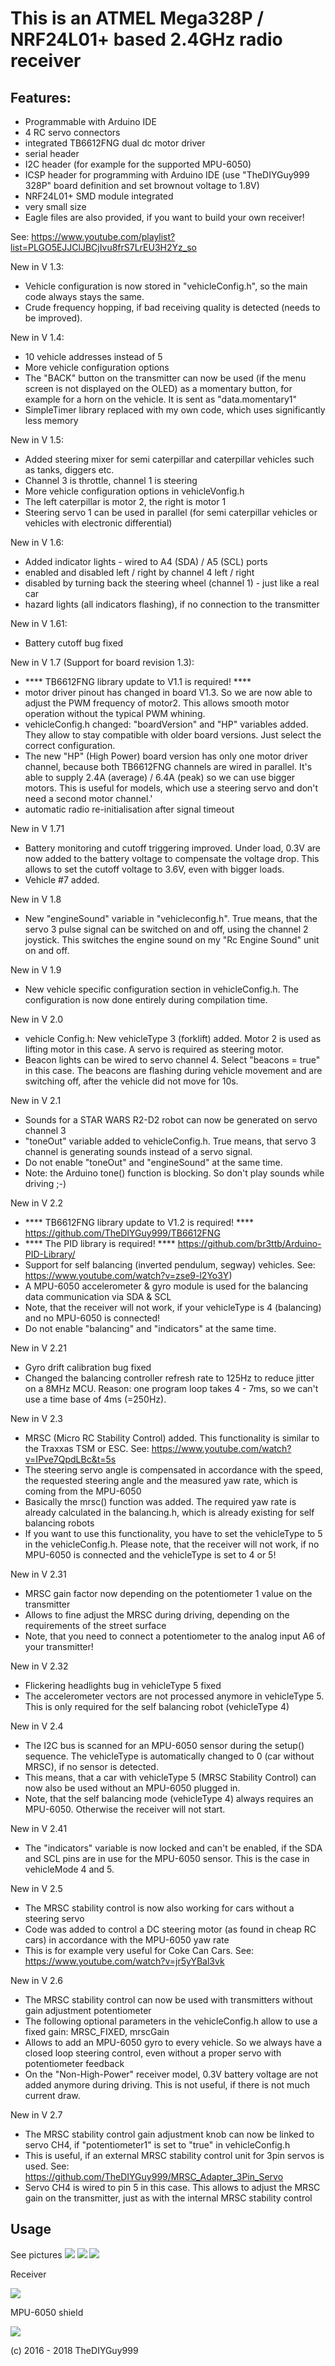 # This is an ATMEL Mega328P / NRF24L01+ based 2.4GHz radio receiver
## Features:
- Programmable with Arduino IDE
- 4 RC servo connectors
- integrated TB6612FNG dual dc motor driver
- serial header
- I2C header (for example for the supported MPU-6050)
- ICSP header for programming with Arduino IDE (use "TheDIYGuy999 328P" board definition and set brownout voltage to 1.8V)
- NRF24L01+ SMD module integrated
- very small size
- Eagle files are also provided, if you want to build your own receiver!

See: https://www.youtube.com/playlist?list=PLGO5EJJClJBCjIvu8frS7LrEU3H2Yz_so

New in V 1.3:
- Vehicle configuration is now stored in "vehicleConfig.h", so the main code always stays the same.
- Crude frequency hopping, if bad receiving quality is detected (needs to be improved).

New in V 1.4:
- 10 vehicle addresses instead of 5
- More vehicle configuration options
- The "BACK" button on the transmitter can now be used (if the menu screen is not displayed on the OLED) as a momentary button, for example for a horn on the vehicle. It is sent as "data.momentary1"
- SimpleTimer library replaced with my own code, which uses significantly less memory

New in V 1.5:
- Added steering mixer for semi caterpillar and caterpillar vehicles such as tanks, diggers etc.
- Channel 3 is throttle, channel 1 is steering
- More vehicle configuration options in vehicleVonfig.h
- The left caterpillar is motor 2, the right is motor 1
- Steering servo 1 can be used in parallel (for semi caterpillar vehicles or vehicles with electronic differential)

New in V 1.6:
- Added indicator lights - wired to A4 (SDA) / A5 (SCL) ports
- enabled and disabled left / right by channel 4 left / right
- disabled by turning back the steering wheel (channel 1) - just like a real car
- hazard lights (all indicators flashing), if no connection to the transmitter

New in V 1.61:
- Battery cutoff bug fixed

New in V 1.7 (Support for board revision 1.3):
- **** TB6612FNG library update to V1.1 is required! ****
- motor driver pinout has changed in board V1.3. So we are now able to adjust the PWM frequency of motor2. This allows smooth motor operation without the typical PWM whining.
- vehicleConfig.h changed: "boardVersion" and "HP" variables added. They allow to stay compatible with older board versions. Just select the correct configuration.
- The new "HP" (High Power) board version has only one motor driver channel, because both TB6612FNG channels are wired in parallel. It's able to supply 2.4A (average) / 6.4A (peak) so we can use bigger motors. This is useful for models, which use a steering servo and don't need a second motor channel.'
- automatic radio re-initialisation after signal timeout

New in V 1.71
- Battery monitoring and cutoff triggering improved. Under load, 0.3V are now added to the battery voltage to compensate the voltage drop. This allows to set the cutoff voltage to 3.6V, even with bigger loads.
- Vehicle #7 added.

New in V 1.8
- New "engineSound" variable in "vehicleconfig.h". True means, that the servo 3 pulse signal can be switched on and off, using the  channel 2 joystick. This switches the engine sound on my "Rc Engine Sound" unit on and off.

New in V 1.9
- New vehicle specific configuration section in vehicleConfig.h. The configuration is now done entirely during compilation time.

New in V 2.0
- vehicle Config.h: New vehicleType 3 (forklift) added. Motor 2 is used as lifting motor in this case. A servo is required as steering motor.
- Beacon lights can be wired to servo channel 4. Select "beacons = true" in this case. The beacons are flashing during vehicle movement and are switching off, after the vehicle did not move for 10s.

New in V 2.1
- Sounds for a STAR WARS R2-D2 robot can now be generated on servo channel 3
- "toneOut" variable added to vehicleConfig.h. True means, that servo 3 channel is generating sounds instead of a servo signal.
- Do not enable "toneOut" and "engineSound" at the same time.
- Note: the Arduino tone() function is blocking. So don't play sounds while driving ;-)

New in V 2.2
- **** TB6612FNG library update to V1.2 is required! **** https://github.com/TheDIYGuy999/TB6612FNG
- **** The PID library is required! **** https://github.com/br3ttb/Arduino-PID-Library/
- Support for self balancing (inverted pendulum, segway) vehicles. See: https://www.youtube.com/watch?v=zse9-l2Yo3Y)
- A MPU-6050 accelerometer & gyro module is used for the balancing data communication via SDA & SCL
- Note, that the receiver will not work, if your vehicleType is 4 (balancing) and no MPU-6050 is connected!
- Do not enable "balancing" and "indicators" at the same time.

New in V 2.21
- Gyro drift calibration bug fixed
- Changed the balancing controller refresh rate to 125Hz to reduce jitter on a 8MHz MCU. Reason: one program loop takes 4 - 7ms, so we can't use a time base of 4ms (=250Hz).

New in V 2.3
- MRSC (Micro RC Stability Control) added. This functionality is similar to the Traxxas TSM or ESC. See: https://www.youtube.com/watch?v=IPve7QpdLBc&t=5s
- The steering servo angle is compensated in accordance with the speed, the requested steering angle and the measured yaw rate, which is coming from the MPU-6050
- Basically the mrsc() function was added. The required yaw rate is already calculated in the balancing.h, which is already existing for self balancing robots
- If you want to use this functionality, you have to set the vehicleType to 5 in the vehicleConfig.h. Please note, that the receiver will not work, if no MPU-6050 is connected and the vehicleType is set to 4 or 5!

New in V 2.31
 - MRSC gain factor now depending on the potentiometer 1 value on the transmitter
 - Allows to fine adjust the MRSC during driving, depending on the requirements of the street surface
 - Note, that you need to connect a potentiometer to the analog input A6 of your transmitter!
 
 New in V 2.32
 - Flickering headlights bug in vehicleType 5 fixed
 - The accelerometer vectors are not processed anymore in vehicleType 5. This is only required for the self balancing robot (vehicleType 4)
 
 New in V 2.4
 - The I2C bus is scanned for an MPU-6050 sensor during the setup() sequence. The vehicleType is automatically changed to 0 (car without MRSC), if no sensor is detected.
 - This means, that a car with vehicleType 5 (MRSC Stability Control) can now also be used without an MPU-6050 plugged in.
 - Note, that the self balancing mode (vehicleType 4) always requires an MPU-6050. Otherwise the receiver will not start.
 
 New in V 2.41
 - The "indicators" variable is now locked and can't be enabled, if the SDA and SCL pins are in use for the MPU-6050 sensor. This is the case in vehicleMode 4 and 5.
 
 New in V 2.5
 - The MRSC stability control is now also working for cars without a steering servo
 - Code was added to control a DC steering motor (as found in cheap RC cars) in accordance with the MPU-6050 yaw rate
 - This is for example very useful for Coke Can Cars. See: https://www.youtube.com/watch?v=jr5yYBal3vk
 
 New in V 2.6
 - The MRSC stability control can now be used with transmitters without gain adjustment potentiometer
 - The following optional parameters in the vehicleConfig.h allow to use a fixed gain: MRSC_FIXED, mrscGain
 - Allows to add an MPU-6050 gyro to every vehicle. So we always have a closed loop steering control, even without a proper servo with potentiometer feedback
 - On the "Non-High-Power" receiver model, 0.3V battery voltage are not added anymore during driving. This is not useful, if there is not much current draw.
 
 New in V 2.7
 - The MRSC stability control gain adjustment knob can now be linked to servo CH4, if "potentiometer1" is set to "true" in vehicleConfig.h
 - This is useful, if an external MRSC stability control unit for 3pin servos is used. See: https://github.com/TheDIYGuy999/MRSC_Adapter_3Pin_Servo
 - Servo CH4 is wired to pin 5 in this case. This allows to adjust the MRSC gain on the transmitter, just as with the internal MRSC stability control

## Usage

See pictures
![](https://github.com/TheDIYGuy999/Micro_RC_Receiver/blob/master/1.jpg)
![](https://github.com/TheDIYGuy999/Micro_RC_Receiver/blob/master/2.jpg)
![](https://github.com/TheDIYGuy999/Micro_RC_Receiver/blob/master/3.jpg)

Receiver

![](https://github.com/TheDIYGuy999/Micro_RC_Receiver/blob/master/Micro_RC_Receiver.png)

MPU-6050 shield

![](https://github.com/TheDIYGuy999/Micro_RC_Receiver/blob/master/MPU-6050_Shield.png)

(c) 2016 - 2018 TheDIYGuy999
